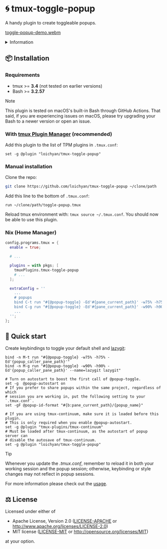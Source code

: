 # 🌀 tmux-toggle-popup

A handy plugin to create toggleable popups.

[toggle-popup-demo.webm](https://github.com/user-attachments/assets/faf45582-50c5-4efb-86cb-1f1d0e4d95a9)

<details>
<summary>Information</summary>

- font: [0xProto](https://github.com/0xType/0xProto)
- tmux: [tmux-base16](https://github.com/loichyan/tmux-base16)
- Neovim: [Meowim](https://github.com/loichyan/Meowim)

</details>

## 📦 Installation

### Requirements

- tmux >= **3.4** (not tested on earlier versions)
- Bash >= **3.2.57**

> [!NOTE]
> This plugin is tested on macOS's built-in Bash through GitHub Actions. That
> said, if you are experiencing issues on macOS, please try upgrading your Bash
> to a newer version or open an issue.

### With [tmux Plugin Manager](https://github.com/tmux-plugins/tpm) (recommended)

Add this plugin to the list of TPM plugins in `.tmux.conf`:

```tmux
set -g @plugin "loichyan/tmux-toggle-popup"
```

### Manual installation

Clone the repo:

```sh
git clone https://github.com/loichyan/tmux-toggle-popup ~/clone/path
```

Add this line to the bottom of `.tmux.conf`:

```tmux
run ~/clone/path/toggle-popup.tmux
```

Reload tmux environment with: `tmux source ~/.tmux.conf`. You should now be able
to use this plugin.

### Nix (Home Manager)

```nix
config.programs.tmux = {
  enable = true;

  # ...

  plugins = with pkgs; [
    tmuxPlugins.tmux-toggle-popup
    # ...
  ];

  extraConfig = ''
    ...
    # popups
    bind C-t run "#{@popup-toggle} -Ed'#{pane_current_path}' -w75% -h75%"
    bind C-g run "#{@popup-toggle} -Ed'#{pane_current_path}' -w90% -h90% --name=lazygit lazygit"
    ...
  '';
};
```

## 🚗 Quick start

Create keybindings to toggle your default shell and
[lazygit](https://github.com/jesseduffield/lazygit):

```tmux
bind -n M-t run "#{@popup-toggle} -w75% -h75% -Ed'{popup_caller_pane_path}'"
bind -n M-g run "#{@popup-toggle} -w90% -h90% -Ed'{popup_caller_pane_path}' --name=lazygit lazygit"

# Turn on autostart to boost the first call of @popup-toggle.
set -g  @popup-autostart on
# If you prefer to share popups within the same project, regardless of which
# session you are working in, put the following setting to your `.tmux.conf`.
set -gF @popup-id-format "#{b:pane_current_path}/{popup_name}"

# If you are using tmux-continuum, make sure it is loaded before this plugin.
# This is only required when you enable @popup-autostart.
set -g @plugin "tmux-plugins/tmux-continuum"
# Must be loaded after tmux-continuum, as the autostart of popup server can
# disable the autosave of tmux-continuum.
set -g @plugin "loichyan/tmux-toggle-popup"
```

> [!TIP]
> Whenever you update the *.tmux.conf*, remember to reload it in both your
> working session and the popup session; otherwise, keybinding or style changes
> may not reflect in popup sessions.

For more information please check out the [usage](USAGE.md).

## ⚖️ License

Licensed under either of

- Apache License, Version 2.0 ([LICENSE-APACHE](LICENSE-APACHE) or
  <http://www.apache.org/licenses/LICENSE-2.0>)
- MIT license ([LICENSE-MIT](LICENSE-MIT) or
  <http://opensource.org/licenses/MIT>)

at your option.
